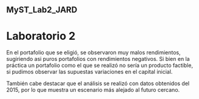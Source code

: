 ## MyST_Lab2_JARD
# Laboratorio 2

En el portafolio que se eligió, se observaron muy malos rendimientos, sugiriendo asi puros portafolios con rendimientos negativos.
Si bien en la práctica un portafolio como el que se realizó no sería un producto factible, si pudimos observar las supuestas variaciones en el capital inicial.

También cabe destacar que el análisis se realizó con datos obtenidos del 2015, por lo que muestra un escenario más alejado al futuro cercano.
